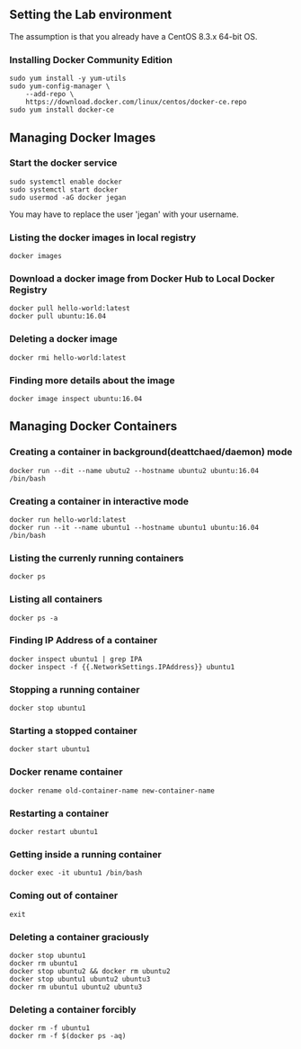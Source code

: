 ## Setting the Lab environment
The assumption is that you already have a CentOS 8.3.x 64-bit OS.

### Installing Docker Community Edition
```
sudo yum install -y yum-utils
sudo yum-config-manager \
    --add-repo \
    https://download.docker.com/linux/centos/docker-ce.repo
sudo yum install docker-ce
```

## Managing Docker Images

### Start the docker service
```
sudo systemctl enable docker
sudo systemctl start docker
sudo usermod -aG docker jegan
```
You may have to replace the user 'jegan' with your username.

### Listing the docker images in local registry
```
docker images
```

### Download a docker image from Docker Hub to Local Docker Registry
```
docker pull hello-world:latest
docker pull ubuntu:16.04
```

### Deleting a docker image
```
docker rmi hello-world:latest

```

### Finding more details about the image
```
docker image inspect ubuntu:16.04
```

## Managing Docker Containers

### Creating a container in background(deattchaed/daemon) mode
```
docker run --dit --name ubutu2 --hostname ubuntu2 ubuntu:16.04 /bin/bash
```

### Creating a container in interactive mode
```
docker run hello-world:latest
docker run --it --name ubuntu1 --hostname ubuntu1 ubuntu:16.04 /bin/bash
```

### Listing the currenly running containers
```
docker ps
```


### Listing all containers
```
docker ps -a
```

### Finding IP Address of a container
```
docker inspect ubuntu1 | grep IPA
docker inspect -f {{.NetworkSettings.IPAddress}} ubuntu1
```

### Stopping a running container
```
docker stop ubuntu1
```

### Starting a stopped container
```
docker start ubuntu1
```

### Docker rename container
```
docker rename old-container-name new-container-name
```

### Restarting a container
```
docker restart ubuntu1
```

### Getting inside a running container
```
docker exec -it ubuntu1 /bin/bash
```

### Coming out of container
```
exit
```

### Deleting a container graciously
```
docker stop ubuntu1
docker rm ubuntu1
docker stop ubuntu2 && docker rm ubuntu2
docker stop ubuntu1 ubuntu2 ubuntu3
docker rm ubuntu1 ubuntu2 ubuntu3
```

### Deleting a container forcibly
```
docker rm -f ubuntu1
docker rm -f $(docker ps -aq)
```
